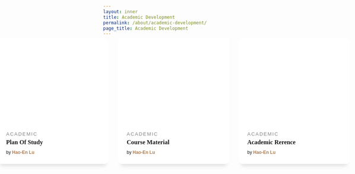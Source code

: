 ```yaml
---
layout: inner
title: Academic Development
permalink: /about/academic-development/
page_title: Academic Development
---
```

<style>
@import url('https://fonts.googleapis.com/css?family=Roboto+Slab:100,300,400,700');
@import url('https://fonts.googleapis.com/css?family=Raleway:300,300i,400,400i,500,500i,600,600i,700,700i,800,800i,900,900i');

*{
  box-sizing: border-box;
}


.cards_container {
  width:100%;
  margin-top: -10px;
  display: flex;
  display: -webkit-flex;
  -webkit-justify-content: center;
  -webkit-align-items: center;
  justify-content: center;
  align-items: center;
}

.cards {
    width: 100%;
    display: flex;
    flex-direction:row;
    display: -webkit-flex;
    justify-content: center;
    -webkit-justify-content: center;
}

@media (max-width: 800px) {
  .cards {
    flex-direction: column;
  }
}
.card--1 .card__img, .card--1 .card__img--hover {
    background-image: url('/img/others/plan-of-study-2.jpg');
}

.card--2 .card__img, .card--2 .card__img--hover {
    background-image: url('/img/others/course-material.jpg');
}

.card--3 .card__img, .card--3 .card__img--hover {
    background-image: url('/img/others/academic-reference.jpg');
}

.card__like {
    width: 18px;
}

.card__clock {
  width: 15px;
  vertical-align: middle;
  fill: #AD7D52;
}
.card__time {
    font-size: 12px;
    color: #AD7D52;
    vertical-align: middle;
    margin-left: 5px;
}

.card__clock-info {
    float: right;
}

.card__img {
  visibility: hidden;
    background-size: cover;
    background-position: center;
    background-repeat: no-repeat;
    width: 100%;
    height: 235px;
  border-top-left-radius: 12px;
border-top-right-radius: 12px;
  
}

.card__info-hover {
  position: absolute;
  padding: 16px;
  width: 100%;
  opacity: 0;
  top: 0;
}

.card__img--hover {
  transition: 0.2s all ease-out;
  background-size: cover;
  background-position: center;
  background-repeat: no-repeat;
  width: 100%;
  position: absolute;
  height: 235px;
  border-top-left-radius: 12px;
  border-top-right-radius: 12px;
  top: 0;  
}
.card {
  margin-right: 25px;
  transition: all .4s cubic-bezier(0.175, 0.885, 0, 1);
  background-color: #fff;
  min-width: 300px;
  width: auto;
  position: relative;
  border-radius: 12px;
  overflow: hidden;
  box-shadow: 0px 13px 10px -7px rgba(0, 0, 0,0.1);
}
.card:hover {
  box-shadow: 0px 30px 18px -8px rgba(0, 0, 0,0.1);
    transform: scale(1.10, 1.10);
}

.card__info {
  z-index: 2;
  background-color: #fff;
  border-bottom-left-radius: 12px;
  border-bottom-right-radius: 12px;
  padding: 16px 24px 24px 24px;
}

.card__category {
  font-family: 'Raleway', sans-serif;
  text-transform: uppercase;
  font-size: 13px;
  letter-spacing: 2px;
  font-weight: 500;
  color: #868686;
}

.card__title {
    margin-top: 5px;
    margin-bottom: 10px;
    font-family: 'Roboto Slab', serif;
}

.card__by {
    font-size: 12px;
    font-family: 'Raleway', sans-serif;
    font-weight: 500;
}

.card__author {
    font-weight: 600;
    text-decoration: none;
    color: #AD7D52;
}

.card:hover .card__img--hover {
    height: 100%;
    opacity: 0.3;
}

.card:hover .card__info {
    background-color: transparent;
    position: relative;
}

.card:hover .card__info-hover {
    opacity: 1;
}  
</style>


<section class="cards cards_container">
<article class="card card--1">
  <div class="card__info-hover">
    <svg class="card__like"  viewBox="0 0 24 24">
    <path fill="#000000" d="M12.1,18.55L12,18.65L11.89,18.55C7.14,14.24 4,11.39 4,8.5C4,6.5 5.5,5 7.5,5C9.04,5 10.54,6 11.07,7.36H12.93C13.46,6 14.96,5 16.5,5C18.5,5 20,6.5 20,8.5C20,11.39 16.86,14.24 12.1,18.55M16.5,3C14.76,3 13.09,3.81 12,5.08C10.91,3.81 9.24,3 7.5,3C4.42,3 2,5.41 2,8.5C2,12.27 5.4,15.36 10.55,20.03L12,21.35L13.45,20.03C18.6,15.36 22,12.27 22,8.5C22,5.41 19.58,3 16.5,3Z" />
</svg>
      <div class="card__clock-info">
        <svg class="card__clock"  viewBox="0 0 24 24"><path d="M12,20A7,7 0 0,1 5,13A7,7 0 0,1 12,6A7,7 0 0,1 19,13A7,7 0 0,1 12,20M19.03,7.39L20.45,5.97C20,5.46 19.55,5 19.04,4.56L17.62,6C16.07,4.74 14.12,4 12,4A9,9 0 0,0 3,13A9,9 0 0,0 12,22C17,22 21,17.97 21,13C21,10.88 20.26,8.93 19.03,7.39M11,14H13V8H11M15,1H9V3H15V1Z" />
        </svg><span class="card__time">15 min</span>
      </div>
    
  </div>
  <div class="card__img"></div>
  <a href="/about/academic-development/plan-of-study" class="card_link">
     <div class="card__img--hover"></div>
   </a>
  <div class="card__info">
    <span class="card__category">Academic</span>
    <h3 class="card__title">Plan Of Study</h3>
    <span class="card__by">by <a href="#" class="card__author" title="author">Hao-En Lu</a></span>
  </div>
</article>
  
  
<article class="card card--2">
  <div class="card__info-hover">
    <svg class="card__like"  viewBox="0 0 24 24">
    <path fill="#000000" d="M12.1,18.55L12,18.65L11.89,18.55C7.14,14.24 4,11.39 4,8.5C4,6.5 5.5,5 7.5,5C9.04,5 10.54,6 11.07,7.36H12.93C13.46,6 14.96,5 16.5,5C18.5,5 20,6.5 20,8.5C20,11.39 16.86,14.24 12.1,18.55M16.5,3C14.76,3 13.09,3.81 12,5.08C10.91,3.81 9.24,3 7.5,3C4.42,3 2,5.41 2,8.5C2,12.27 5.4,15.36 10.55,20.03L12,21.35L13.45,20.03C18.6,15.36 22,12.27 22,8.5C22,5.41 19.58,3 16.5,3Z" />
</svg>
      <div class="card__clock-info">
        <svg class="card__clock"  viewBox="0 0 24 24"><path d="M12,20A7,7 0 0,1 5,13A7,7 0 0,1 12,6A7,7 0 0,1 19,13A7,7 0 0,1 12,20M19.03,7.39L20.45,5.97C20,5.46 19.55,5 19.04,4.56L17.62,6C16.07,4.74 14.12,4 12,4A9,9 0 0,0 3,13A9,9 0 0,0 12,22C17,22 21,17.97 21,13C21,10.88 20.26,8.93 19.03,7.39M11,14H13V8H11M15,1H9V3H15V1Z" />
        </svg><span class="card__time">5 min</span>
      </div>
    
  </div>
  <div class="card__img"></div>
  <a href="/about/academic-development/course-material" class="card_link">
     <div class="card__img--hover"></div>
   </a>
  <div class="card__info">
    <span class="card__category">Academic</span>
    <h3 class="card__title">Course Material</h3>
    <span class="card__by">by <a href="#" class="card__author" title="author">Hao-En Lu</a></span>
  </div>
</article>  

<article class="card card--3">
  <div class="card__info-hover">
    <svg class="card__like"  viewBox="0 0 24 24">
    <path fill="#000000" d="M12.1,18.55L12,18.65L11.89,18.55C7.14,14.24 4,11.39 4,8.5C4,6.5 5.5,5 7.5,5C9.04,5 10.54,6 11.07,7.36H12.93C13.46,6 14.96,5 16.5,5C18.5,5 20,6.5 20,8.5C20,11.39 16.86,14.24 12.1,18.55M16.5,3C14.76,3 13.09,3.81 12,5.08C10.91,3.81 9.24,3 7.5,3C4.42,3 2,5.41 2,8.5C2,12.27 5.4,15.36 10.55,20.03L12,21.35L13.45,20.03C18.6,15.36 22,12.27 22,8.5C22,5.41 19.58,3 16.5,3Z" />
</svg>
      <div class="card__clock-info">
        <svg class="card__clock"  viewBox="0 0 24 24"><path d="M12,20A7,7 0 0,1 5,13A7,7 0 0,1 12,6A7,7 0 0,1 19,13A7,7 0 0,1 12,20M19.03,7.39L20.45,5.97C20,5.46 19.55,5 19.04,4.56L17.62,6C16.07,4.74 14.12,4 12,4A9,9 0 0,0 3,13A9,9 0 0,0 12,22C17,22 21,17.97 21,13C21,10.88 20.26,8.93 19.03,7.39M11,14H13V8H11M15,1H9V3H15V1Z" />
        </svg><span class="card__time">15 min</span>
      </div>
    
  </div>
  <div class="card__img"></div>
  <a href="/about/academic-development/academic-reference" class="card_link">
     <div class="card__img--hover"></div>
   </a>
  <div class="card__info">
    <span class="card__category">Academic</span>
    <h3 class="card__title">Academic Rerence</h3>
    <span class="card__by">by <a href="#" class="card__author" title="author">Hao-En Lu</a></span>
  </div>
</article>
  
  
  
</section>